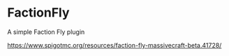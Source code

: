 # FactionFly

A simple Faction Fly plugin

https://www.spigotmc.org/resources/faction-fly-massivecraft-beta.41728/